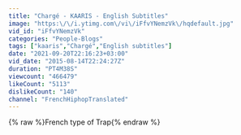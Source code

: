 ```yaml
---
title: "Chargé - KAARIS - English Subtitles"
image: "https:\/\/i.ytimg.com\/vi\/iFfvYNemzVk\/hqdefault.jpg"
vid_id: "iFfvYNemzVk"
categories: "People-Blogs"
tags: ["kaaris","Chargé","English subtitles"]
date: "2021-09-20T22:16:23+03:00"
vid_date: "2015-08-14T22:24:27Z"
duration: "PT4M38S"
viewcount: "466479"
likeCount: "5113"
dislikeCount: "140"
channel: "FrenchHiphopTranslated"
---
```

{% raw %}French type of Trap{% endraw %}
